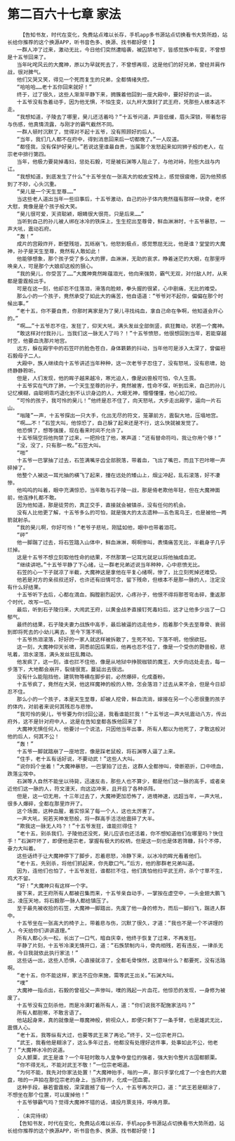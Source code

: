 # 第二百六十七章 家法
        【告知书友，时代在变化，免费站点难以长存，手机app多书源站点切换看书大势所趋，站长给你推荐的这个换源APP，听书音色多、换源、找书都好使！】
       一群人冲了过来，激动无比，今日他们突然遭暗袭，被囚禁地下，皆感觉族中有变，不曾想是十五爷回来了。
       当年叱咤风云的大魔神，原以为早就死去了，不曾想再现，这是他们的好兄弟，曾经并肩作战，很对脾气。
       他们又哭又笑，得见一个死而复生的兄弟，全都情绪失控。
       “哈哈哈……老十五你回来就好！”
       终于，过了很久，这些人渐渐平静下来，拥簇着他回到一座大殿中，要好好的谈一谈。
       十五爷没有急着动手，因为他无惧，不怕生变，以九杆大旗封了武王府，凭那些人根本逃不走。
       “我想知道，子陵去了哪里，昊儿还活着吗？”十五爷问道，声音低缓，眉头深锁，带着愁容与伤感，他真情流露，与刚才的霸气截然不同。
       一群人顿时沉默了，觉得对不起十五爷，没有照顾好的后人。
       “当年，我们几人都不在府中，得到消息回来后一切都晚了。”一人叹道。
       “都怪我，没有保护好昊儿。”若说这里谁最自责，当属那个发怒起来如同狮子般的老人，在宗老中排行第四。
       当年，他极力要毙掉毒妇，惩处石毅，可是被石渊等人阻止了，与他对峙，险些大战与内讧。
       “我想知道，到底发生了什么”十五爷坐在一张高大的蛟皮宝椅上，感觉很疲倦，因为他预感到了不妙，心头沉重。
       “昊儿是一个天生至尊……”
       当这些老人道出当年一些旧事后，十五爷激动，自己的孙子体内竟然蕴有那样一块骨，老怀大慰，竟像是是个孩子般大笑。
       “昊儿很可爱，天资聪颖，眼睛很大很亮，只是后来……”
       当听到自己的孙儿被人绑在冰冷的铁床上，生生挖出至尊骨，鲜血淋淋时，十五爷暴怒，一声大吼，震动石府。
       “轰！”
       成片的宫殿炸开，断壁残垣，瓦砾崩飞，他怒到极点，感觉憋屈无比，他是谁？堂堂的大魔神，孙子是天生至尊，竟然有人敢如此！
       他能够想象，那个孩子受了多么大的罪，血淋淋，无助的哀求，睁着迷茫的大眼，在那里呼唤亲人，可是那个大娘却这般的狠心。
       “我的昊儿，你受苦了……”大魔神竟然眸蕴泪光，他向来强势，霸气无双，对付敌人时，从来都是雷霆般出手。
       可是在这一刻，他却忍不住落泪，滑落向脸颊，拳头握的很紧，心中剧痛，无比的难受。
       那么小的一个孩子，竟然承受了如此大的痛苦，他自语道：“爷爷对不起你，偏偏在那个时候出事。”
       “老十五，你不要自责，你那时离家是为了昊儿寻找纯血，拿自己命在争啊，他知道会开心的。”
       “啊……”十五爷忍不住，发狂了，仰天大吼，满头发丝全部倒竖，疯狂舞动，状若一个魔神。
       “敢这样对付我孙儿，当我们这一脉无人了吗？！”十五爷愤怒，他很想回到当年，若能穿越时空，他要血洗那片地宫。
       远方，躲在殿宇中的石笠吓的脸色苍白，身体簌簌的抖动，当年他可是涉入太深了，曾偏袒石毅母子二人。
       大殿中，族人继续向十五爷讲述当年种种，这一次老爷子忍住了，没有怒吼，没有悲啸，始终静静聆听。
       但是，人们发现，他的眸子越来越冷，寒光迫人，像是凶兽般可怕，令人生畏。
       十五爷实在气炸了肺，一个天生至尊的孙子，竟然被害，性命不保，听到后来，自己的孙儿记忆模糊，由聪明乖巧退化到不认识身边的人，大眼无神，懵懵懂懂，他心如刀绞。
       “可怜的孩子，我可怜的昊儿！”他终是忍不住了，向天怒吼，大步走出殿宇，逼向一片石山。
       “嗡隆”一声，十五爷探出一只大手，化出无尽的符文，笼罩前方，震裂大地，压塌地宫。
       “啊……不！”石笠大叫，他惊恐了，自己躲了起来还是不行，这么快就被发觉了。
       他恐惧了，想等强援，现在看来时间不允许了。
       十五爷隔空将他拘禁了过来，一把拎住了他，寒声道：“还有替命符吗，我让你用个够！”
       “没，没了，只有那一枚。”石笠大叫。
       “啪”
       十五爷一巴掌抽了过去，石笠满嘴牙齿全部脱落，带着血，飞出了嘴巴，而且下巴咔嚓一声碎掉了。
       他整个人被这一耳光抽的横飞了起来，撞在远处的矮山上，烟尘冲起，乱石滚落，好不凄惨。
       他呜呜的叫着，眼中充满惊恐，当年敢与石子陵一战，那是倚老欺他年轻，但在大魔神面前，他连挣扎都不敢。
       因为他知道，那是徒劳的，真正交手，直接就会被镇杀，没有任何的机会。
       没有人比他更了解，十五爷多么的可怕，就是强大的太古遗种——五色鸾鸟王，也是被他一两箭就射杀。
       “我的昊儿啊，你好可怜！”老爷子悲吼，刚猛如他，眼中也带着泪花。
       “砰”
       他一脚踹了过去，将石笠踏入山体中，鲜血淋淋，啊啊惨叫，表情痛苦无比，半截身子几乎烂掉。
       这是十五爷不想立刻取他性命的结果，不然那第一记耳光就足以将他抽成血泥。
       “继续讲吧。”十五爷平静了下心绪，让一群老兄弟述说当年种种，心中悲愤无比。
       石笠的心一下子就凉了半截，大魔神这是拿他在平复心绪啊，惨了，比立刻死掉还难受。
       他若是对方的亲叔叔还好，也许还有旧情可念，留下残命，但根本不是那一脉的人，注定没有什么好结果。
       十五爷听下去后，心都在滴血，胸膛剧烈起伏，心疼孙子，他恨不得将那苍穹击碎，重返那个时代，改写一切。
       最后，听到石子陵归来，大闹武王府，以黄金战矛直接钉死毒妇后，这才让他多少出了一口郁气。
       最终的结果，石子陵夫妻力战族中高手，最后被逼的远走他乡，抱着那个失去至尊骨、衰弱到即将死去的小幼儿离去，至今下落不明。
       十五爷热泪滚落，好好的一家人就这样被拆散了，生死不知，下落不明，他恨欲狂。
       这一刻，大魔神仰天长啸，洞悉前因后果后，他再也忍不住了，像是一个受伤的野兽般，悲吼着，泪水滚落，满头发丝狂乱舞动。
       他发疯了，这一刻，谁也拦不住他，像是从地狱中挣脱枷锁的魔王，大步向远处走去，每一步落下，大地都会崩开，裂缝很宽，蔓延出去很远。
       没有什么能阻挡他，建筑物等横在脚步前，必然爆碎，化成齑粉。
       十五爷疯了，竟然在大哭，他这样魔神的般的人物，怎会落泪？过去从来不会，但是今日却忍不住。
       那么小的一个孩子，本是天生至尊，却被人挖骨，鲜血流淌，嫁接在另一个心思很重的孩子的体内，对前者来说何其残忍与悲惨。
       “我可怜的昊儿，爷爷要为你讨回公道，我看谁能拦我！”十五爷这一声大吼震动八方，传出府外，这不是针对府中人，这是在告知皇都各族他回来了！
       大魔神无惧任何人，他要讨一个说法，只因他当年出事，所有人都以为他死了，才敢这般对他的后人，何其不公！
       “轰！”
       十五爷一脚就踏崩了一座地宫，像是踩老鼠般，将石渊等人逼了上来。
       “住手，老十五有话好说，不要动武！”这些人大叫。
       “说你妈个坐着！”大魔神暴怒，一巴掌拍了过去，这群人全都惨叫，骨断筋折，口中喷血，跌落尘埃中。
       石渊等人自然不能坐以待毙，迅速反击，那些人也不算少，都是他们这一脉的高手，或者亲近他们这一脉的人，符文漫天，向这边冲来，且开启了各种杀阵。
       但是，这一切无用，十三年过去了，大魔神更加恐怖了，进境神速，远超当年，一声大吼，很多人爆碎，全都在那里炸开了。
       这个场面，这种血腥，着实惊呆了每一个人，这也太厉害了。
       一声大吼，宛若天神发怒般，将一群高手活活给震碎了大半。
       “欺我这一脉无人吗？！”十五爷发狂，谁能拦得住？
       “老十五，别杀我们，子陵他还没死，昊儿应该也还活着，你不想知道他们在哪里吗？快住手！”石渊吓坏了，即便他是宗老，掌握有极大的权柄，但是这一刻也是体若筛糠，抖个不停，奋力大叫着。
       这些话终于让大魔神停下了脚步，忍着悲怒，冷静下来，以冰冷的眸光看着他们。
       “老十五，先别杀，将他们抓起来，你先歇口气。”后方，他的那群老兄弟叫道。
       因为，连他们也怕了，十五爷发狂，谁都拦不住，他们真怕他扫平武王府，杀个寸草不生，鸡犬不留。
       “好！”大魔神只有这样一个字。
       接下来，武王府所有人都被召集而来，十五爷亲自动手，一掌按在虚空中，一头金翅大鹏飞出，凌压天地，将石毅那一脉人都给镇压了。
       至于最先被收拾的石笠，大魔神一脚踏出，先废了他一身的修为，而后一脚扫飞，踹进人群中。
       十五爷坐在一张高大的椅子上，带着悲与伤，沉默了很久，才道：“我也不是一个不讲理的人，今天给你们讲讲道理。”
       所有人都心头一松，长出了一口气，暗自庆幸，他终于恢复了过来，不再发狂。
       平静了片刻，十五爷冷漠无情开口，道：“石族禁制内斗，骨肉相残，若有违反，一律杀无赦，今日我就依此执行家法！”
       这些话一出，这些人恐惧，心直接就凉了，全都毛骨悚然，这意味什么？都要死，没有活路啊。
       “老十五，你不能这样，家法不应你来施，需等武王出关。”石渊大叫。
       “噗”
       大魔神一指点出，石毅的曾祖父一声惨叫，噗的溅起一片血花，他惊恐的发现，一身修为被废了。
       十五爷没有立刻杀他，而是冷漠盯着所有人，道：“你们说我不配施家法吗？”
       所有人都胆寒，不敢言语了。
       他站起身来，真的就像是一尊魔神般，俯视众人，即便只剩下了一条手臂，也是雄武无比，震慑人心。
       “老十五，我等纵有大过，也要等武王来了再论。”终于，又一位宗老开口。
       “武王，我看他是糊涂了，这么多年过去，他都没有处理好这件事，处事如此不公，他老了！”大魔神冰冷的说道。
       众人颤栗，武王是谁？一个年轻时敢与人皇争夺皇位的强者，强大到令整片古国都颤栗。
       “你不得无礼，不能对武王不敬！”一位宗老喝道。
       “为何不能，我先对你家法处置！”大魔神抬手，嗡的一声，那只手掌化成了一个金色的大磨盘，啪的一声拍在那位宗老的身上，当场炸开，化成一团血雾。
       这种手段，暴若雷霆般，深深震撼了每一个人，十五爷再次开口，道：“武王若是糊涂了，不想坐在那个位置，可以废掉他！”
       十五爷够霸气吗？觉得大魔神不错的话，请投月票支持，呼唤月票。
       .
       .（未完待续）
       【告知书友，时代在变化，免费站点难以长存，手机app多书源站点切换看书大势所趋，站长给你推荐的这个换源APP，听书音色多、换源、找书都好使！】
